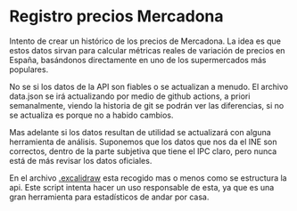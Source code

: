 # Registro precios Mercadona

Intento de crear un histórico de los precios de Mercadona.
La idea es que estos datos sirvan para calcular métricas reales de variación de precios en España, basándonos directamente en uno de los supermercados más populares.

No se si los datos de la API son fiables o se actualizan a menudo.
El archivo data.json se irá actualizando por medio de github actions, a priori semanalmente, viendo la historia de git se podrán ver las diferencias, si no se actualiza es porque no a habido cambios.

Mas adelante si los datos resultan de utilidad se actualizará con alguna herramienta de análisis. Suponemos que los datos que nos da el INE son correctos, dentro de la parte subjetiva que tiene el IPC claro, pero nunca está de más revisar los datos oficiales.

En el archivo [.excalidraw](https://excalidraw.com/) esta recogido mas o menos como se estructura la api. Este script intenta hacer un uso responsable de esta, ya que es una gran herramienta para estadísticos de andar por casa.
